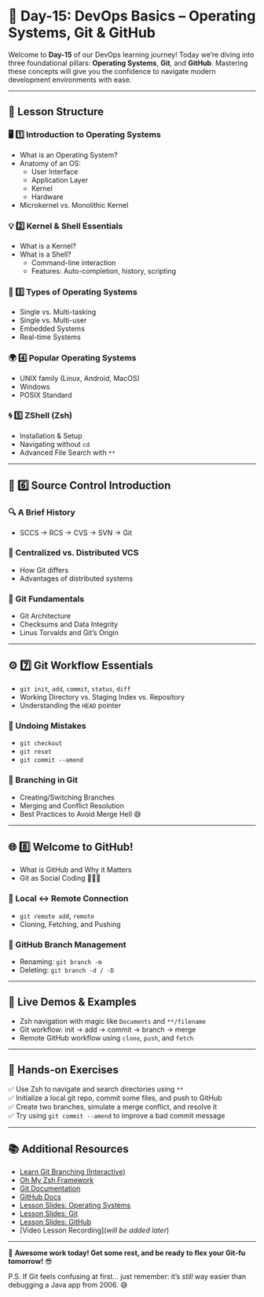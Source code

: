 # **📘 Day-15: DevOps Basics – Operating Systems, Git & GitHub**

Welcome to **Day-15** of our DevOps learning journey! Today we’re diving into three foundational pillars: **Operating Systems**, **Git**, and **GitHub**. Mastering these concepts will give you the confidence to navigate modern development environments with ease.

---

## **📌 Lesson Structure**

### **🖥️ 1️⃣ Introduction to Operating Systems**
- What is an Operating System?
- Anatomy of an OS: 
  - User Interface
  - Application Layer
  - Kernel
  - Hardware
- Microkernel vs. Monolithic Kernel

### **💡 2️⃣ Kernel & Shell Essentials**
- What is a Kernel?
- What is a Shell?
  - Command-line interaction
  - Features: Auto-completion, history, scripting

### **🔧 3️⃣ Types of Operating Systems**
- Single vs. Multi-tasking
- Single vs. Multi-user
- Embedded Systems
- Real-time Systems

### **🌍 4️⃣ Popular Operating Systems**
- UNIX family (Linux, Android, MacOS)
- Windows
- POSIX Standard

### **🌀 5️⃣ ZShell (Zsh)**
- Installation & Setup
- Navigating without `cd`
- Advanced File Search with `**`

---

## **📂 6️⃣ Source Control Introduction**
### **🔍 A Brief History**
- SCCS → RCS → CVS → SVN → Git

### **🔄 Centralized vs. Distributed VCS**
- How Git differs
- Advantages of distributed systems

### **🌳 Git Fundamentals**
- Git Architecture
- Checksums and Data Integrity
- Linus Torvalds and Git’s Origin

---

## **⚙️ 7️⃣ Git Workflow Essentials**
- `git init`, `add`, `commit`, `status`, `diff`
- Working Directory vs. Staging Index vs. Repository
- Understanding the `HEAD` pointer

### **🔁 Undoing Mistakes**
- `git checkout`
- `git reset`
- `git commit --amend`

### **🌿 Branching in Git**
- Creating/Switching Branches
- Merging and Conflict Resolution
- Best Practices to Avoid Merge Hell 😅

---

## **🌐 8️⃣ Welcome to GitHub!**
- What is GitHub and Why it Matters
- Git as Social Coding 🧑‍🤝‍🧑

### **🔗 Local ↔ Remote Connection**
- `git remote add`, `remote`
- Cloning, Fetching, and Pushing

### **🔧 GitHub Branch Management**
- Renaming: `git branch -m`
- Deleting: `git branch -d / -D`

---

## **📜 Live Demos & Examples**
- Zsh navigation with magic like `Documents` and `**/filename`
- Git workflow: init → add → commit → branch → merge
- Remote GitHub workflow using `clone`, `push`, and `fetch`

---

## **🎯 Hands-on Exercises**
✅ Use Zsh to navigate and search directories using `**`  
✅ Initialize a local git repo, commit some files, and push to GitHub  
✅ Create two branches, simulate a merge conflict, and resolve it  
✅ Try using `git commit --amend` to improve a bad commit message  

---

## **📚 Additional Resources**
- [Learn Git Branching (Interactive)](https://learngitbranching.js.org/)
- [Oh My Zsh Framework](https://ohmyz.sh/)
- [Git Documentation](https://git-scm.com/doc)
- [GitHub Docs](https://docs.github.com/)
- [Lesson Slides: Operating Systems](#)
- [Lesson Slides: Git](#)
- [Lesson Slides: GitHub](#)
- [Video Lesson Recording](_will be added later_)

---

🚀 **Awesome work today! Get some rest, and be ready to flex your Git-fu tomorrow!** 😎

P.S. If Git feels confusing at first… just remember: it’s *still* way easier than debugging a Java app from 2006. 😅

